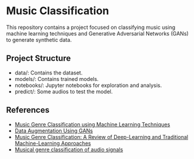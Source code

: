 # Music Classification

This repository contains a project focused on classifying music using machine learning techniques and Generative Adversarial Networks (GANs) to generate synthetic data.

## Project Structure
- data/: Contains the dataset.
- models/: Contains trained models.
- notebooks/: Jupyter notebooks for exploration and analysis.
- predict/: Some audios to test the model.

## References
- [Music Genre Classification using Machine Learning Techniques](https://arxiv.org/abs/1804.01149)
- [Data Augmentation Using GANs](https://arxiv.org/abs/1904.09135)
- [Music Genre Classification: A Review of Deep-Learning and Traditional Machine-Learning Approaches](https://doi.org/10.1109/IEMTRONICS52119.2021.9422487)
- [Musical genre classification of audio signals](10.1109/TSA.2002.800560)
